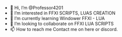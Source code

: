 - 👋 Hi, I’m @Professor4201
- 👀 I’m interested in FFXI SCRIPTS, LUAS CREATION
- 🌱 I’m currently learning Windower FFXI - LUA
- 💞️ I’m looking to collaborate on FFXI LUA SCRIPTS 
- 📫 How to reach me Contact me on here or discord.

<!---
Professor4201/Professor4201 is a ✨ special ✨ repository because its `README.md` (this file) appears on your GitHub profile.
You can click the Preview link to take a look at your changes.
--->
